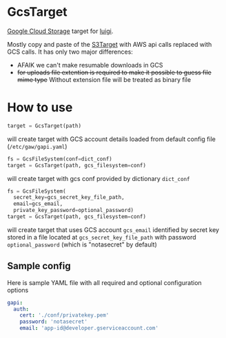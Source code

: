 # GcsTarget

[Google Cloud Storage](https://cloud.google.com/storage/) target for [luigi](https://github.com/spotify/luigi).

Mostly copy and paste of the [S3Target](https://github.com/spotify/luigi/blob/master/luigi/s3.py) with AWS api calls 
replaced with GCS calls. It has only two major differences: 

* AFAIK we can't make resumable downloads in GCS
* ~~for uploads file extention is required to make it possible to guess file mime type~~ Without extension file will be treated as binary file

# How to use

```python
target = GcsTarget(path)
``` 
will create target with GCS account details loaded from default config file (`/etc/gaw/gapi.yaml`)

```python
fs = GcsFileSystem(conf=dict_conf)
target = GcsTarget(path, gcs_filesystem=conf)
```
will create target with gcs conf provided by dictionary `dict_conf`

```python
fs = GcsFileSystem(
  secret_key=gcs_secret_key_file_path, 
  email=gcs_email, 
  private_key_password=optional_password)
target = GcsTarget(path, gcs_filesystem=conf)
```
will create target that uses GCS account `gcs_email` identified by secret key stored in a file located 
at `gcs_secret_key_file_path` with password `optional_password` (which is "notasecret" by default)

## Sample config

Here is sample YAML file with all required and optional configuration options

```yaml
gapi:
  auth:
    cert: './conf/privatekey.pem'
    password: 'notasecret'
    email: 'app-id@developer.gserviceaccount.com'
```
